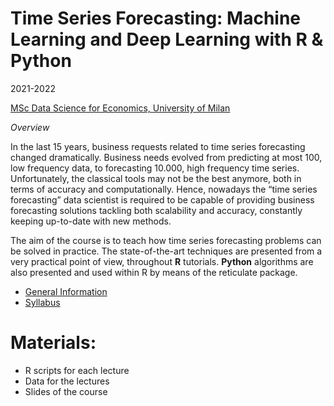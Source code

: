 
# Time Series Forecasting: Machine Learning and Deep Learning with R & Python

2021-2022

[MSc Data Science for Economics, University of
Milan](https://dse.cdl.unimi.it/en)

*Overview*

In the last 15 years, business requests related to time series
forecasting changed dramatically. Business needs evolved from predicting
at most 100, low frequency data, to forecasting 10.000, high frequency
time series. Unfortunately, the classical tools may not be the best
anymore, both in terms of accuracy and computationally. Hence, nowadays
the “time series forecasting” data scientist is required to be capable
of providing business forecasting solutions tackling both scalability
and accuracy, constantly keeping up-to-date with new methods.

The aim of the course is to teach how time series forecasting problems
can be solved in practice. The state-of-the-art techniques are presented
from a very practical point of view, throughout **R** tutorials.
**Python** algorithms are also presented and used within R by means of
the reticulate package.

-   [General
    Information](https://marcozanotti.github.io/tsforecasting-course/general-infos/tsf_description.html)  
-   [Syllabus](https://marcozanotti.github.io/tsforecasting-course/general-infos/tsf_syllabus.html)

# Materials:

-   R scripts for each lecture  
-   Data for the lectures  
-   Slides of the course
